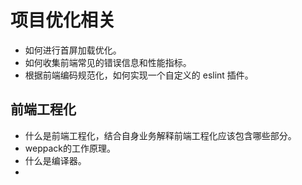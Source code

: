 # 项目优化相关

- 如何进行首屏加载优化。
- 如何收集前端常见的错误信息和性能指标。
- 根据前端编码规范化，如何实现一个自定义的 eslint 插件。


## 前端工程化
- 什么是前端工程化，结合自身业务解释前端工程化应该包含哪些部分。
- weppack的工作原理。
- 什么是编译器。
- 